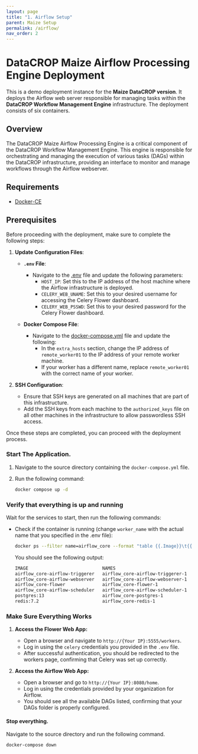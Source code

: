```yaml
---
layout: page
title: "1. Airflow Setup"
parent: Maize Setup
permalink: /airflow/
nav_order: 2
---
```


# DataCROP Maize Airflow Processing Engine Deployment

This is a demo deployment instance for the **Maize DataCROP version**. It deploys the Airflow web server responsible for managing tasks within the **DataCROP Workflow Management Engine** infrastructure. The deployment consists of six containers.

## Overview

The DataCROP Maize Airflow Processing Engine is a critical component of the DataCROP Workflow Management Engine. This engine is responsible for orchestrating and managing the execution of various tasks (DAGs) within the DataCROP infrastructure, providing an interface to monitor and manage workflows through the Airflow webserver.

## Requirements

- [Docker-CE](https://www.docker.com/)

## Prerequisites

Before proceeding with the deployment, make sure to complete the following steps:

1. **Update Configuration Files**:
   - **`.env` File**: 
     - Navigate to the [.env](.env) file and update the following parameters:
       - `HOST_IP`: Set this to the IP address of the host machine where the Airflow infrastructure is deployed.
       - `CELERY_WEB_UNAME`: Set this to your desired username for accessing the Celery Flower dashboard.
       - `CELERY_WEB_PSSWD`: Set this to your desired password for the Celery Flower dashboard.
   
   - **Docker Compose File**:
     - Navigate to the [docker-compose.yml](docker-compose.yaml) file and update the following:
       - In the `extra_hosts` section, change the IP address of `remote_worker01` to the IP address of your remote worker machine.
       - If your worker has a different name, replace `remote_worker01` with the correct name of your worker.

2. **SSH Configuration**: 
   - Ensure that SSH keys are generated on all machines that are part of this infrastructure.
   - Add the SSH keys from each machine to the `authorized_keys` file on all other machines in the infrastructure to allow passwordless SSH access.

Once these steps are completed, you can proceed with the deployment process.
### Start The Application.

1. Navigate to the source directory containing the `docker-compose.yml` file.
2. Run the following command:

    ```bash
    docker compose up -d
    ```

### Verify that everything is up and running

Wait for the services to start, then run the following commands:

- Check if the container is running (change `worker_name` with the actual name that you specified in the .env file):

    ```bash
    docker ps --filter name=airflow_core --format "table {{.Image}}\t{{.Names}}"
    ```

    You should see the following output:

    ```bash
    IMAGE                            NAMES
    airflow_core-airflow-triggerer   airflow_core-airflow-triggerer-1
    airflow_core-airflow-webserver   airflow_core-airflow-webserver-1
    airflow_core-flower              airflow_core-flower-1
    airflow_core-airflow-scheduler   airflow_core-airflow-scheduler-1
    postgres:13                      airflow_core-postgres-1
    redis:7.2                        airflow_core-redis-1
    ```


### Make Sure Everything Works

1. **Access the Flower Web App:**
   - Open a browser and navigate to `http://{Your IP}:5555/workers`.
   - Log in using the `celery` credentials you provided in the `.env` file.
   - After successful authentication, you should be redirected to the workers page, confirming that Celery was set up correctly.

2. **Access the Airflow Web App:**
   - Open a browser and go to `http://{Your IP}:8080/home`.
   - Log in using the credentials provided by your organization for Airflow.
   - You should see all the available DAGs listed, confirming that your DAGs folder is properly configured.

#### Stop everything.

Navigate to the source directory and run the following command.

    docker-compose down